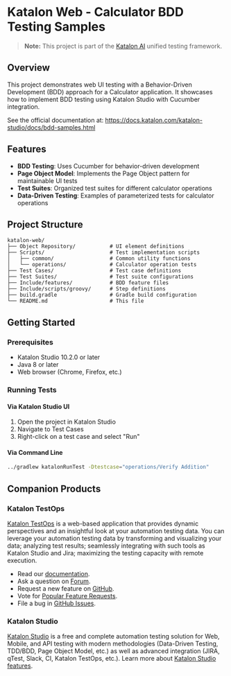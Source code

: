 # Katalon Web - Calculator BDD Testing Samples

> **Note:** This project is part of the [Katalon AI](../README.md) unified testing framework.

## Overview

This project demonstrates web UI testing with a Behavior-Driven Development (BDD) approach for a Calculator application. It showcases how to implement BDD testing using Katalon Studio with Cucumber integration.

See the official documentation at: https://docs.katalon.com/katalon-studio/docs/bdd-samples.html

## Features

- **BDD Testing**: Uses Cucumber for behavior-driven development
- **Page Object Model**: Implements the Page Object pattern for maintainable UI tests
- **Test Suites**: Organized test suites for different calculator operations
- **Data-Driven Testing**: Examples of parameterized tests for calculator operations

## Project Structure

```
katalon-web/
├── Object Repository/           # UI element definitions
├── Scripts/                     # Test implementation scripts
│   ├── common/                  # Common utility functions
│   └── operations/              # Calculator operation tests
├── Test Cases/                  # Test case definitions
├── Test Suites/                 # Test suite configurations
├── Include/features/            # BDD feature files
├── Include/scripts/groovy/      # Step definitions
├── build.gradle                 # Gradle build configuration
└── README.md                    # This file
```

## Getting Started

### Prerequisites

- Katalon Studio 10.2.0 or later
- Java 8 or later
- Web browser (Chrome, Firefox, etc.)

### Running Tests

#### Via Katalon Studio UI
1. Open the project in Katalon Studio
2. Navigate to Test Cases
3. Right-click on a test case and select "Run"

#### Via Command Line
```bash
../gradlew katalonRunTest -Dtestcase="operations/Verify Addition"
```

## Companion Products

### Katalon TestOps

[Katalon TestOps](https://analytics.katalon.com) is a web-based application that provides dynamic perspectives and an insightful look at your automation testing data. You can leverage your automation testing data by transforming and visualizing your data; analyzing test results; seamlessly integrating with such tools as Katalon Studio and Jira; maximizing the testing capacity with remote execution.

* Read our [documentation](https://docs.katalon.com/katalon-analytics/docs/overview.html).
* Ask a question on [Forum](https://forum.katalon.com/categories/katalon-analytics).
* Request a new feature on [GitHub](CONTRIBUTING.md).
* Vote for [Popular Feature Requests](https://github.com/katalon-analytics/katalon-analytics/issues?q=is%3Aopen+is%3Aissue+label%3Afeature-request+sort%3Areactions-%2B1-desc).
* File a bug in [GitHub Issues](https://github.com/katalon-analytics/katalon-analytics/issues).

### Katalon Studio
[Katalon Studio](https://www.katalon.com) is a free and complete automation testing solution for Web, Mobile, and API testing with modern methodologies (Data-Driven Testing, TDD/BDD, Page Object Model, etc.) as well as advanced integration (JIRA, qTest, Slack, CI, Katalon TestOps, etc.). Learn more about [Katalon Studio features](https://www.katalon.com/features/).
